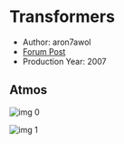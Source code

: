 # Transformers

* Author: aron7awol
* [Forum Post](https://www.avsforum.com/threads/bass-eq-for-filtered-movies.2995212/post-56817960)
* Production Year: 2007

## Atmos

![img 0](https://i.imgur.com/h3U7OL4.jpg)

![img 1](https://i.imgur.com/17IWx7J.jpg)

